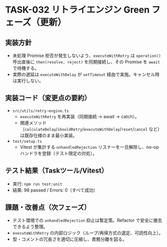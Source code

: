 # TASK-032 リトライエンジン Green フェーズ（更新）

## 実装方針
- 未処理 Promise 拒否が発生しないよう、`executeWithRetry` は `operation()` 呼出直後に `then(resolve, reject)` を同期接続し、その Promise を `await` で待機する。
- 実際の遅延は `executeWithDelay` が `setTimeout` 経由で実施。キャンセル時は実行しない。

## 実装コード（変更点の要約）
- `src/utils/retry-engine.ts`
  - `executeWithRetry` を再実装（同期接続 → await → catch）。
  - 関連メソッド（`calculateDelay`/`shouldRetry`/`executeWithDelay`/`reset`/`cancel` など）は既存仕様のまま最小実装。
- `test/setup.ts`
  - Vitest が集計する `unhandledRejection` リスナーを一旦解除し、no-op ハンドラを登録（テスト限定の対処）。

## テスト結果（Taskツール/Vitest）
- 実行: `npm run test:unit`
- 結果: 98 passed / Errors: 0（すべて成功）

## 課題・改善点（次フェーズ）
- テスト環境での `unhandledRejection` 抑止は暫定策。Refactor で安全に撤去できるよう整理。
- `executeWithRetry` の内部ロジック（ループ/再帰方式の選定、可読性向上）。
- 型・コメントの冗長さを適切に圧縮し、責務分離を図る。

